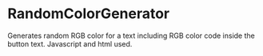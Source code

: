 # RandomColorGenerator
Generates random RGB color for a text including RGB color code inside the button text. Javascript and html used.
